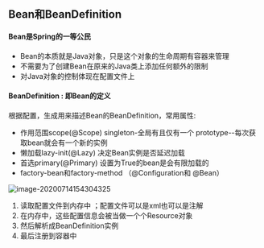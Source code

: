 ## Bean和BeanDefinition

#### Bean是Spring的一等公民

+ Bean的本质就是Java对象，只是这个对象的生命周期有容器来管理
+ 不需要为了创建Bean在原来的Java类上添加任何额外的限制
+ 对Java对象的控制体现在配置文件上



#### BeanDefinition : 即Bean的定义

根据配置，生成用来描述Bean的BeanDefinition，常用属性:

+ 作用范围scope(@Scope)   singleton-全局有且仅有一个    prototype--每次获取bean就会有一个新的实例
+ 懒加载lazy-init(@Lazy)  决定Bean实例是否延迟加载
+ 首选primary(@Primary) 设置为True的bean是会有限加载的
+ factory-bean和factory-method （@Configuration和 @Bean）



![image-20200714154304325](D:\MyStudy\学习杂记\Java\Spring\Bean和BeanDefinition.assets\image-20200714154304325.png)

1. 读取配置文件到内存中 ；配置文件可以是xml也可以是注解
2. 在内存中，这些配置信息会被当做一个个Resource对象
3. 然后解析成BeanDefinition实例
4. 最后注册到容器中 